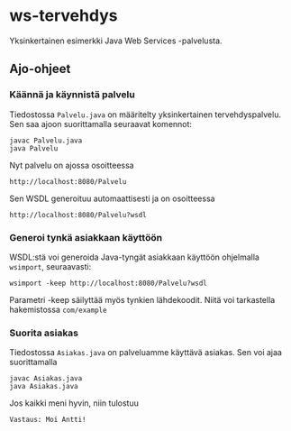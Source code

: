 # ws-tervehdys

Yksinkertainen esimerkki Java Web Services -palvelusta.

## Ajo-ohjeet

### Käännä ja käynnistä palvelu

Tiedostossa `Palvelu.java` on määritelty yksinkertainen tervehdyspalvelu. Sen saa ajoon suorittamalla seuraavat komennot:

    javac Palvelu.java
    java Palvelu
    
Nyt palvelu on ajossa osoitteessa

    http://localhost:8080/Palvelu

Sen WSDL generoituu automaattisesti ja on osoitteessa

    http://localhost:8080/Palvelu?wsdl


### Generoi tynkä asiakkaan käyttöön

WSDL:stä voi generoida Java-tyngät asiakkaan käyttöön ohjelmalla `wsimport`, seuraavasti:

    wsimport -keep http://localhost:8080/Palvelu?wsdl

Parametri -keep säilyttää myös tynkien lähdekoodit. Niitä voi tarkastella hakemistossa `com/example`


### Suorita asiakas

Tiedostossa `Asiakas.java` on palveluamme käyttävä asiakas. Sen voi ajaa suorittamalla

    javac Asiakas.java
    java Asiakas.java

Jos kaikki meni hyvin, niin tulostuu

    Vastaus: Moi Antti!

